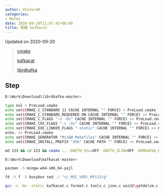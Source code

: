 ```yaml
---
author: XhstormR
categories:
- Notes
date: 2020-09-20T11:07:42+08:00
title: 构建 kafkacat
---
```


<!--more-->

Updated on 2020-09-20

> [cmake](https://github.com/Kitware/CMake/releases/latest)
>
> [kafkacat](https://github.com/edenhill/kafkacat/archive/master.zip)
>
> [librdkafka](https://github.com/edenhill/librdkafka/archive/master.zip)

## Step
```bash
D:\Work\Download\librdkafka-master>

type nul > PreLoad.cmake
echo set(CMAKE_C_STANDARD 11 CACHE INTERNAL "" FORCE) > PreLoad.cmake
echo set(CMAKE_C_STANDARD_REQUIRED ON CACHE INTERNAL "" FORCE) >> PreLoad.cmake
echo set(CMAKE_C_FLAGS "-s -Os" CACHE INTERNAL "" FORCE) >> PreLoad.cmake
echo set(CMAKE_CXX_FLAGS "-s -Os" CACHE INTERNAL "" FORCE) >> PreLoad.cmake
echo set(CMAKE_EXE_LINKER_FLAGS "-static" CACHE INTERNAL "" FORCE) >> PreLoad.cmake
echo. >> PreLoad.cmake
echo set(CMAKE_GENERATOR "MinGW Makefiles" CACHE INTERNAL "" FORCE) >> PreLoad.cmake
echo set(CMAKE_INSTALL_PREFIX "456" CACHE PATH "" FORCE) >> PreLoad.cmake

md 123 && cd 123 && cmake .. -DWITH_SSL=OFF -DWITH_ZLIB=OFF -DRDKAFKA_BUILD_STATIC=ON && mingw32-make && mingw32-make install
```

```bash
D:\Work\Download\kafkacat-master>

pacman -S mingw-w64-x86_64-yajl

fd -t f -X busybox sed -i "s/_MSC_VER/_MY123/g"

gcc -s -Os -static kafkacat.c format.c tools.c json.c win32\getdelim.c -ID:\Download\librdkafka-master\123\456\include -LD:\Download\librdkafka-master\123\456\lib -lrdkafka -lws2_32 -lsecur32 -lzstd -lyajl_s -DLIBRDKAFKA_STATICLIB -D_MY123 -DENABLE_JSON
```

